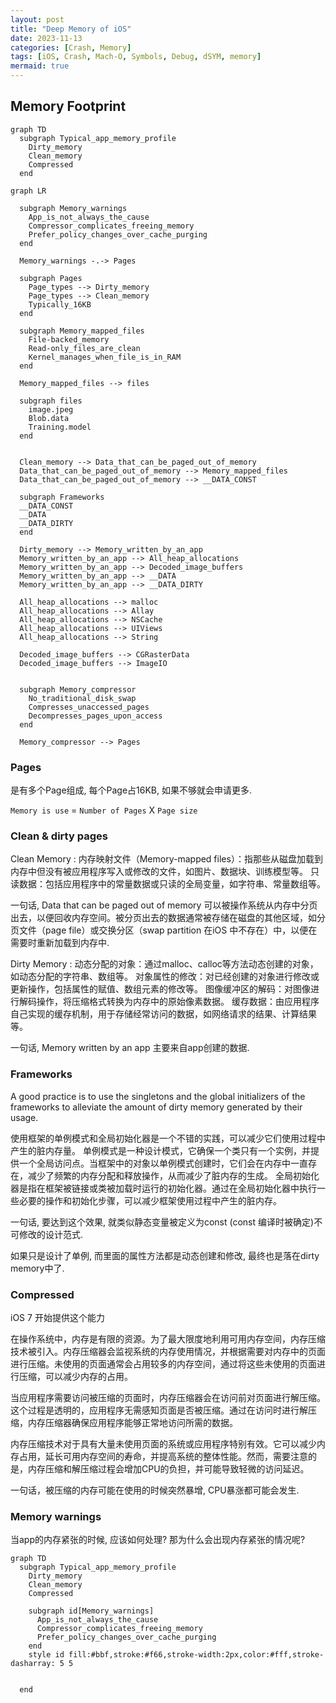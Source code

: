 ```yaml
---
layout: post
title: "Deep Memory of iOS"
date: 2023-11-13
categories: [Crash, Memory]
tags: [iOS, Crash, Mach-O, Symbols, Debug, dSYM, memory]
mermaid: true
---
```



## Memory Footprint

```mermaid
graph TD
  subgraph Typical_app_memory_profile
    Dirty_memory
    Clean_memory
    Compressed
  end

```
  
```mermaid
graph LR

  subgraph Memory_warnings
    App_is_not_always_the_cause
    Compressor_complicates_freeing_memory
    Prefer_policy_changes_over_cache_purging
  end

  Memory_warnings -.-> Pages

  subgraph Pages
    Page_types --> Dirty_memory
    Page_types --> Clean_memory
    Typically_16KB
  end
  
  subgraph Memory_mapped_files
    File-backed_memory
    Read-only_files_are_clean
    Kernel_manages_when_file_is_in_RAM
  end

  Memory_mapped_files --> files

  subgraph files
    image.jpeg
    Blob.data
    Training.model
  end
  

  Clean_memory --> Data_that_can_be_paged_out_of_memory
  Data_that_can_be_paged_out_of_memory --> Memory_mapped_files
  Data_that_can_be_paged_out_of_memory --> __DATA_CONST

  subgraph Frameworks
  __DATA_CONST
  __DATA
  __DATA_DIRTY
  end

  Dirty_memory --> Memory_written_by_an_app
  Memory_written_by_an_app --> All_heap_allocations
  Memory_written_by_an_app --> Decoded_image_buffers
  Memory_written_by_an_app --> __DATA
  Memory_written_by_an_app --> __DATA_DIRTY

  All_heap_allocations --> malloc
  All_heap_allocations --> Allay
  All_heap_allocations --> NSCache
  All_heap_allocations --> UIViews
  All_heap_allocations --> String

  Decoded_image_buffers --> CGRasterData
  Decoded_image_buffers --> ImageIO
  

  subgraph Memory_compressor
    No_traditional_disk_swap
    Compresses_unaccessed_pages
    Decompresses_pages_upon_access
  end

  Memory_compressor --> Pages

```



### Pages

是有多个Page组成, 每个Page占16KB, 如果不够就会申请更多.

`Memory is use` = `Number of Pages` X `Page size`

### Clean & dirty pages

Clean Memory
:   内存映射文件（Memory-mapped files）：指那些从磁盘加载到内存中但没有被应用程序写入或修改的文件，如图片、数据块、训练模型等。
只读数据：包括应用程序中的常量数据或只读的全局变量，如字符串、常量数组等。

一句话, Data that can be paged out of memory 可以被操作系统从内存中分页出去，以便回收内存空间。被分页出去的数据通常被存储在磁盘的其他区域，如分页文件（page file）或交换分区（swap partition 在iOS 中不存在）中，以便在需要时重新加载到内存中.

Dirty Memory
:   动态分配的对象：通过malloc、calloc等方法动态创建的对象，如动态分配的字符串、数组等。
对象属性的修改：对已经创建的对象进行修改或更新操作，包括属性的赋值、数组元素的修改等。
图像缓冲区的解码：对图像进行解码操作，将压缩格式转换为内存中的原始像素数据。
缓存数据：由应用程序自己实现的缓存机制，用于存储经常访问的数据，如网络请求的结果、计算结果等。

一句话, Memory written by an app 主要来自app创建的数据.

### Frameworks

A good practice is to use the singletons and the global initializers of the frameworks to alleviate the amount of dirty memory generated by their usage.

使用框架的单例模式和全局初始化器是一个不错的实践，可以减少它们使用过程中产生的脏内存量。
单例模式是一种设计模式，它确保一个类只有一个实例，并提供一个全局访问点。当框架中的对象以单例模式创建时，它们会在内存中一直存在，减少了频繁的内存分配和释放操作，从而减少了脏内存的生成。
全局初始化器是指在框架被链接或类被加载时运行的初始化器。通过在全局初始化器中执行一些必要的操作和初始化步骤，可以减少框架使用过程中产生的脏内存。

一句话, 要达到这个效果, 就类似静态变量被定义为const (const 编译时被确定)不可修改的设计范式.

如果只是设计了单例, 而里面的属性方法都是动态创建和修改, 最终也是落在dirty memory中了.

### Compressed

iOS 7 开始提供这个能力

在操作系统中，内存是有限的资源。为了最大限度地利用可用内存空间，内存压缩技术被引入。内存压缩器会监视系统的内存使用情况，并根据需要对内存中的页面进行压缩。未使用的页面通常会占用较多的内存空间，通过将这些未使用的页面进行压缩，可以减少内存的占用。

当应用程序需要访问被压缩的页面时，内存压缩器会在访问前对页面进行解压缩。这个过程是透明的，应用程序无需感知页面是否被压缩。通过在访问时进行解压缩，内存压缩器确保应用程序能够正常地访问所需的数据。

内存压缩技术对于具有大量未使用页面的系统或应用程序特别有效。它可以减少内存占用，延长可用内存空间的寿命，并提高系统的整体性能。然而，需要注意的是，内存压缩和解压缩过程会增加CPU的负担，并可能导致轻微的访问延迟。

一句话，被压缩的内存可能在使用的时候突然暴增, CPU暴涨都可能会发生.

### Memory warnings

当app的内存紧张的时候, 应该如何处理? 那为什么会出现内存紧张的情况呢?

```mermaid
graph TD
  subgraph Typical_app_memory_profile
    Dirty_memory
    Clean_memory
    Compressed

    subgraph id[Memory_warnings]
      App_is_not_always_the_cause
      Compressor_complicates_freeing_memory
      Prefer_policy_changes_over_cache_purging
    end
    style id fill:#bbf,stroke:#f66,stroke-width:2px,color:#fff,stroke-dasharray: 5 5


  end
```
